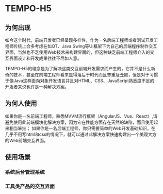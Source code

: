 # TEMPO-H5

## 为何出现
如今这个时代，前端开发者已经呈现多样性，作为一名后端工程师或者测试开发工程师传统上会多考虑在如QT、Java Swing等UI框架下为自己的后端程序制作交互界面，当然也不乏使用Web技术来构建界面的，但这种缺乏前端工程师介入的交互界面设计和开发成果往往不尽如人意。

TEMPO-H5的理念是为了解决这类交互前端开发需求而产生的，它并不是什么新奇的技术，甚至在前端工程师看来显得落后于时代而且笨重及丑陋，但是对于习惯于像Java这样面向对象开发语言并且对HTML、CSS、JavaScript熟悉度不足的开发者来说也许是一种解决方案。

## 为何人使用
如果你是一名前端工程师，熟悉MVVM流行框架（AngularJS、Vue、React）,请避免使用此前端模块化解决方案，因为它在性能方面存在天然的缺陷，而且使用起来相当笨拙；
如果你是一名后端工程师，你只需要简单的Web开发基础知识，在几乎不用写html和css的情况下，就可以通过此解决方案快速构建出一个美观大方的Web前端交互界面。

## 使用场景
### 系统后台管理系统
### 工具类产品的交互界面
